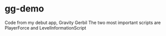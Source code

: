 # gg-demo
Code from my debut app, Gravity Gerbil
The two most important scripts are PlayerForce and LevelInformationScript
